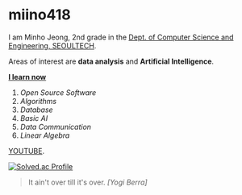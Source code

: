 # miino418

I am Minho Jeong, 2nd grade in the [Dept. of Computer Science and Engineering, SEOULTECH](https://computer.seoultech.ac.kr/).

Areas of interest are **data analysis** and **Artificial Intelligence**.

**[I learn now](https://computer.seoultech.ac.kr/b_info/coursemap)**
1. _Open Source Software_
2. _Algorithms_
3. _Database_
4. _Basic AI_
5. _Data Communication_
6. _Linear Algebra_


[YOUTUBE](https://www.youtube.com/@miino418_03).

[![Solved.ac Profile](http://mazassumnida.wtf/api/generate_badge?boj=cecjmh)](https://solved.ac/cecjmh)

> It ain't over till it's over. _[Yogi Berra]_



